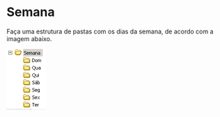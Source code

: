 # Semana

Faça uma estrutura de pastas com os dias da semana, de acordo com a
imagem abaixo.

![semana](imagem/07-semana.png)

